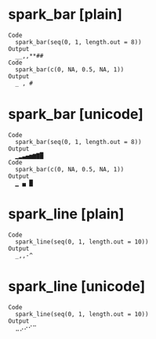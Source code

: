 # spark_bar [plain]

    Code
      spark_bar(seq(0, 1, length.out = 8))
    Output
      __,,**##
    Code
      spark_bar(c(0, NA, 0.5, NA, 1))
    Output
      _ , #

# spark_bar [unicode]

    Code
      spark_bar(seq(0, 1, length.out = 8))
    Output
      ▁▂▃▄▅▆▇█
    Code
      spark_bar(c(0, NA, 0.5, NA, 1))
    Output
      ▁ ▄ █

# spark_line [plain]

    Code
      spark_line(seq(0, 1, length.out = 10))
    Output
      _,,-^

# spark_line [unicode]

    Code
      spark_line(seq(0, 1, length.out = 10))
    Output
      ⣀⡠⠔⠊⠉

